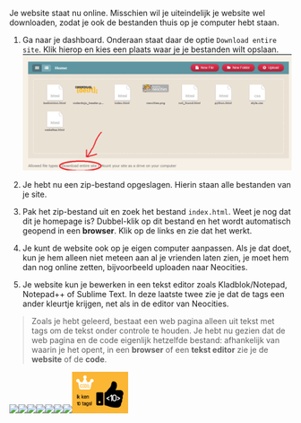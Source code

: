 Je website staat nu online. Misschien wil je uiteindelijk je website wel downloaden, zodat je ook de bestanden thuis op je computer hebt staan.

1. Ga naar je dashboard. Onderaan staat daar de optie `Download entire site`. Klik hierop en kies een plaats waar je je bestanden wilt opslaan.  
   ![](/assets/download_site.png)

2. Je hebt nu een zip-bestand opgeslagen. Hierin staan alle bestanden van je site.

3. Pak het zip-bestand uit en zoek het bestand `index.html`. Weet je nog dat dit je homepage is? Dubbel-klik op dit bestand en het wordt automatisch geopend in een **browser**. Klik op de links en zie dat het werkt.

4. Je kunt de website ook op je eigen computer aanpassen. Als je dat doet, kun je hem alleen niet meteen aan al je vrienden laten zien, je moet hem dan nog online zetten, bijvoorbeeld uploaden naar Neocities.

5. Je website kun je bewerken in een tekst editor zoals Kladblok/Notepad, Notepad++ of Sublime Text. In deze laatste twee zie je dat de tags een ander kleurtje krijgen, net als in de editor van Neocities.

> Zoals je hebt geleerd, bestaat een web pagina alleen uit tekst met tags om de tekst onder controle te houden. Je hebt nu gezien dat de web pagina en de code eigenlijk hetzelfde bestand: afhankelijk van waarin je het opent, in een **browser** of een **tekst editor** zie je de **website** of de **code**.



![](blob:https://www.gitbook.com/7fba1a8b-6643-4498-a29d-97a911938046)![](blob:https://www.gitbook.com/ba0c5f39-c254-4ffa-9582-6e53374b5c23)![](blob:https://www.gitbook.com/24c16d20-2ec2-4712-8836-aaba321ff050)![](blob:https://www.gitbook.com/e119b2cb-5b2e-444b-8091-237f198b5717)![](blob:https://www.gitbook.com/84610e1e-f61e-4cb8-8a29-2721c1c4f467)![](blob:https://www.gitbook.com/7e111088-ceb6-43cb-bf73-871ef89029cb)![](blob:https://www.gitbook.com/d85a6b65-a208-4a71-8ff2-c1794e4f401b)![](/assets/badges/thumbs/08_10_tags.png)


